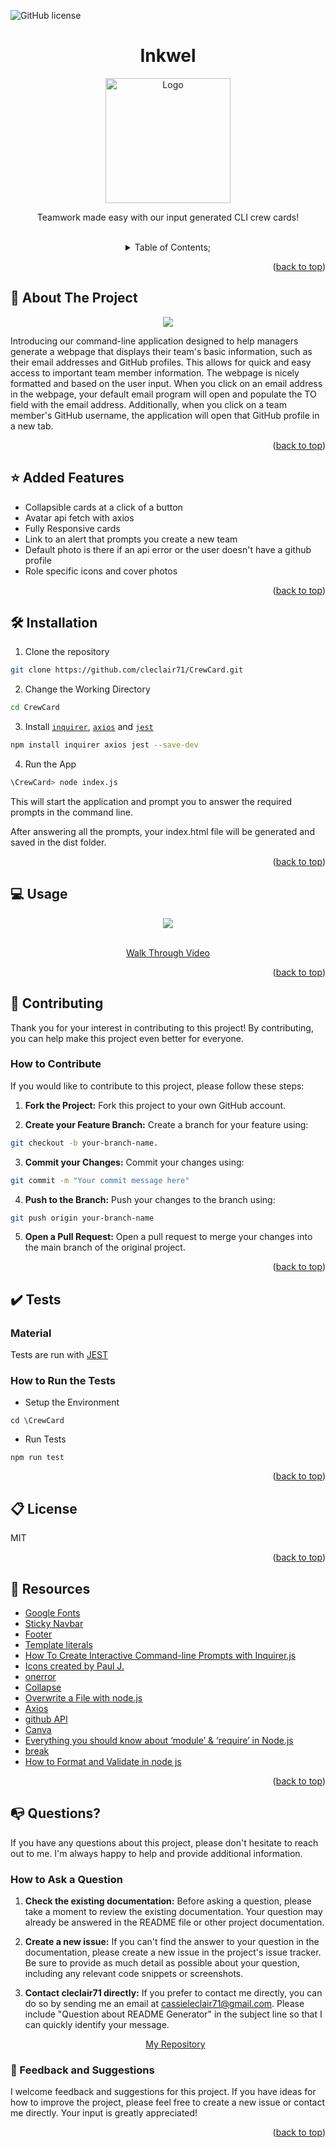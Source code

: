   ![GitHub license](https://img.shields.io/badge/license-MIT-pink.svg)
  <a name="readme-top"></a>
 <br />
 <div align="center">
 <h1 align="center">Inkwel</h1>
    <a href="https://github.com/cleclair71/CrewCard">
     <img src="/assets/crewcardstacked1.jpg" alt="Logo" width="200" height="200">
   </a>
    <p align="center">
      Teamwork made easy with our input generated CLI crew cards!
    </p>
  
<br />
<details><summary>Table of Contents;</summary>

* [About the Project](#description) 

* [Added Features](#features)
 
* [Installation](#installation)
 
* [Usage](#usage) 

* [Contributing](#contributing)

* [Resources](#resources)

* [Tests](#tests)
 
* [license](#license)

* [Questions](#questions)

</details>
</div>

<p align="right">(<a href="#readme-top">back to top</a>)</p>

<a name="description"></a>
## :rocket: About The Project
<p align="center">
  <img src="assets\Capture.JPG"/>
</p>

Introducing our command-line application designed to help managers generate a webpage that displays their team's basic information, such as their email addresses and GitHub profiles. This allows for quick and easy access to important team member information. The webpage is nicely formatted and based on the user input. When you click on an email address in the webpage, your default email program will open and populate the TO field with the email address. Additionally, when you click on a team member's GitHub username, the application will open that GitHub profile in a new tab.

<p align="right">(<a href="#readme-top">back to top</a>)</p>


<a name="features"></a>

## :star: Added Features

 - Collapsible cards at a click of a button
 - Avatar api fetch with axios
 - Fully Responsive cards
 - Link to an alert that prompts you create a new team
 - Default photo is there if an api error or the user doesn't have a github profile
 - Role specific icons and cover photos

<p align="right">(<a href="#readme-top">back to top</a>)</p>

<a name="installation"></a>

## :hammer_and_wrench: Installation

1. Clone the repository 

```bash
git clone https://github.com/cleclair71/CrewCard.git
```
2. Change the Working Directory

```bash
cd CrewCard
```
3. Install [`inquirer`](https://www.npmjs.com/package/inquirer), [`axios`](https://www.npmjs.com/package/axios) and [`jest`](https://www.npmjs.com/package/jest)

```bash
npm install inquirer axios jest --save-dev
```
4. Run the App

```bash
\CrewCard> node index.js
```

This will start the application and prompt you to answer the required prompts in the command line. 

After answering all the prompts, your index.html file will be generated and saved in the dist folder. 


<p align="right">(<a href="#readme-top">back to top</a>)</p>

  <a name="usage"></a>

## :computer: Usage

<div align="center">
     <img src="assets\app.gif">
   </div>
   <br />
   <p align="center"> 
   <a href="https://drive.google.com/file/d/1oZJElx4QXzcGZlfQwMoUEVd9D6Ld_YKO/view?usp=sharing">Walk Through Video</a>
   </p>

<p align="right">(<a href="#readme-top">back to top</a>)</p>
  

 <a name="contributing"></a>

## :handshake: Contributing

Thank you for your interest in contributing to this project! By contributing, you can help make this project even better for everyone.

### How to Contribute

If you would like to contribute to this project, please follow these steps:
      
1. **Fork the Project:** Fork this project to your own GitHub account.

2. **Create your Feature Branch:** Create a branch for your feature using:
```bash 
git checkout -b your-branch-name.
```
3. **Commit your Changes:** Commit your changes using:
```bash 
git commit -m "Your commit message here"
```
4. **Push to the Branch:** Push your changes to the branch using:
```bash 
git push origin your-branch-name
```
5. **Open a Pull Request:** Open a pull request to merge your changes into the main branch of the original project.

<p align="right">(<a href="#readme-top">back to top</a>)</p>

<a name="tests"></a>

## :heavy_check_mark: Tests

### Material

Tests are run with [JEST](https://jestjs.io/)

### How to Run the Tests

* Setup the Environment

```
cd \CrewCard
```

* Run Tests

```
npm run test
```

  
<p align="right">(<a href="#readme-top">back to top</a>)</p>

<a name="license"></a>

## :clipboard: License
MIT
  
<p align="right">(<a href="#readme-top">back to top</a>)</p>

<a name="resources"></a>
## :mag_right: Resources

* [Google Fonts](https://fonts.google.com/)
* [Sticky Navbar](https://bootstrapious.com/p/bootstrap-sticky-navbar)
* [Footer](https://mdbootstrap.com/docs/standard/navigation/footer/)
* [Template literals](https://developer.mozilla.org/en-US/docs/Web/JavaScript/Reference/Template_literals)
* [How To Create Interactive Command-line Prompts with Inquirer.js](https://www.digitalocean.com/community/tutorials/nodejs-interactive-command-line-prompts)
* [Icons created by Paul J.](https://www.flaticon.com/free-icons/programmer)
* [onerror](https://www.w3schools.com/jsref/event_onerror.asp)
* [Collapse](https://getbootstrap.com/docs/4.1/components/collapse/)
* [Overwrite a File with node.js](https://stackoverflow.com/questions/43892482/whats-the-best-way-to-overwrite-a-file-using-fs-in-node-js)
* [Axios](https://kapeli.com/cheat_sheets/Axios.docset/Contents/Resources/Documents/index)
* [github API](https://api.github.com/users/cleclair71)
* [Canva](https://www.canva.com/)
* [Everything you should know about ‘module’ & ‘require’ in Node.js](https://www.freecodecamp.org/news/require-module-in-node-js-everything-about-module-require-ccccd3ad383/)
* [break](https://developer.mozilla.org/en-US/docs/Web/JavaScript/Reference/Statements/break)
* [How to Format and Validate in node js](https://stackoverflow.com/questions/52456065/how-to-format-and-validate-email-node-js)

<p align="right">(<a href="#readme-top">back to top</a>)</p>

<a name="questions"></a>

## :mailbox_with_no_mail: Questions?

If you have any questions about this project, please don't hesitate to reach out to me. I'm always happy to help and provide additional information.

### How to Ask a Question

1. **Check the existing documentation:** Before asking a question, please take a moment to review the existing documentation. Your question may already be answered in the README file or other project documentation.

2. **Create a new issue:** If you can't find the answer to your question in the documentation, please create a new issue in the project's issue tracker. Be sure to provide as much detail as possible about your question, including any relevant code snippets or screenshots.

3. **Contact cleclair71 directly:** If you prefer to contact me directly, you can do so by sending me an email at cassieleclair71@gmail.com. Please include "Question about README Generator" in the subject line so that I can quickly identify your message.

   <p align="center"> 
   <a href="https://github.com/cleclair71/readme-generator/tree/master">My Repository</a>
   </p>
   
### :pray: Feedback and Suggestions

I welcome feedback and suggestions for this project. If you have ideas for how to improve the project, please feel free to create a new issue or contact me directly. Your input is greatly appreciated!
 
  <p align="right">(<a href="#readme-top">back to top</a>)</p>
 

